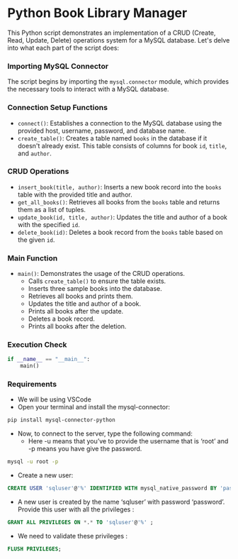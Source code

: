 # Python Book Library Manager

This Python script demonstrates an implementation of a CRUD (Create, Read, Update, Delete) operations system for a MySQL database. Let's delve into what each part of the script does:

### Importing MySQL Connector
The script begins by importing the `mysql.connector` module, which provides the necessary tools to interact with a MySQL database.

### Connection Setup Functions
- `connect()`: Establishes a connection to the MySQL database using the provided host, username, password, and database name.
- `create_table()`: Creates a table named `books` in the database if it doesn't already exist. This table consists of columns for book `id`, `title`, and `author`.

### CRUD Operations
- `insert_book(title, author)`: Inserts a new book record into the `books` table with the provided title and author.
- `get_all_books()`: Retrieves all books from the `books` table and returns them as a list of tuples.
- `update_book(id, title, author)`: Updates the title and author of a book with the specified `id`.
- `delete_book(id)`: Deletes a book record from the `books` table based on the given `id`.

### Main Function
- `main()`: Demonstrates the usage of the CRUD operations.
  - Calls `create_table()` to ensure the table exists.
  - Inserts three sample books into the database.
  - Retrieves all books and prints them.
  - Updates the title and author of a book.
  - Prints all books after the update.
  - Deletes a book record.
  - Prints all books after the deletion.

### Execution Check
```python
if __name__ == "__main__":
    main()
```

### Requirements
- We will be using VSCode
- Open your terminal and install the mysql-connector:
 ```bash
 pip install mysql-connector-python
 ```
- Now, to connect to the server, type the following command:
  - Here -u means that you’ve to provide the username that is ‘root’ and -p means you have give the password.
```bash
mysql -u root -p
```

- Create a new user:
```sql
CREATE USER 'sqluser'@'%' IDENTIFIED WITH mysql_native_password BY 'password' ;
```

- A new user is created by the name ‘sqluser’ with password ‘password’. Provide this user with all the privileges :
```sql
GRANT ALL PRIVILEGES ON *.* TO 'sqluser'@'%' ;
```

- We need to validate these privileges :
```sql
FLUSH PRIVILEGES;
```